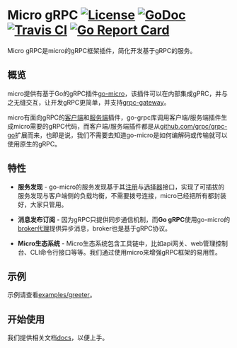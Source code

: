 # Micro gRPC [![License](https://img.shields.io/:license-apache-blue.svg)](https://opensource.org/licenses/Apache-2.0) [![GoDoc](https://godoc.org/github.com/alexapps/go-micro/service/grpc?status.svg)](https://godoc.org/github.com/alexapps/go-micro/service/grpc) [![Travis CI](https://api.travis-ci.org/micro/go-micro/service/grpc.svg?branch=master)](https://travis-ci.org/micro/go-micro/service/grpc) [![Go Report Card](https://goreportcard.com/badge/micro/go-micro/service/grpc)](https://goreportcard.com/report/github.com/alexapps/go-micro/service/grpc)

Micro gRPC是micro的gRPC框架插件，简化开发基于gRPC的服务。

## 概览

micro提供有基于Go的gRPC插件[go-micro](https://github.com/alexapps/go-micro)，该插件可以在内部集成gPRC，并与之无缝交互，让开发gRPC更简单，并支持[grpc-gateway](https://github.com/grpc-ecosystem/grpc-gateway)。

micro有面向gRPC的[客户端](https://github.com/micro/go-plugins/tree/master/client)和[服务端](https://github.com/micro/go-plugins/tree/master/server)插件，go-grpc库调用客户端/服务端插件生成micro需要的gRPC代码，而客户端/服务端插件都是从[github.com/grpc/grpc-go](https://github.com/grpc/grpc-go)扩展而来，也即是说，我们不需要去知道go-micro是如何编解码或传输就可以使用原生的gRPC。

## 特性

- **服务发现** - go-micro的服务发现基于其[注册](https://github.com/micro/go-plugins/tree/master/registry)与[选择器](https://github.com/alexapps/go-micro/tree/master/selector)接口，实现了可插拔的服务发现与客户端侧的负载均衡，不需要拨号连接，micro已经把所有都封装好，大家只管用。

- **消息发布订阅** - 因为gRPC只提供同步通信机制，而**Go gRPC**使用go-micro的[broker代理](https://github.com/alexapps/go-micro/tree/master/broker)提供异步消息，broker也是基于gRPC协议。

- **Micro生态系统** - Micro生态系统包含工具链中，比如api网关、web管理控制台、CLI命令行接口等等。我们通过使用micro来增强gRPC框架的易用性。

## 示例

示例请查看[examples/greeter](https://github.com/alexapps/go-micro/service/grpc/tree/master/examples/greeter)。

## 开始使用

我们提供相关文档[docs](https://micro.mu/docs/go-grpc_cn.html)，以便上手。